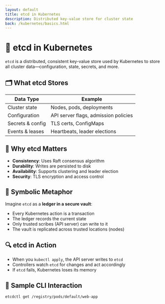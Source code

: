 ```yaml
---
layout: default
title: etcd in Kubernetes
description: Distributed key-value store for cluster state
back: /kubernetes/basics.html
---
```


# 🧠 etcd in Kubernetes

`etcd` is a distributed, consistent key-value store used by Kubernetes to store all cluster data—configuration, state, secrets, and more.

## 🗂️ What etcd Stores

| Data Type        | Example                              |
|------------------|--------------------------------------|
| Cluster state    | Nodes, pods, deployments             |
| Configuration    | API server flags, admission policies |
| Secrets & config | TLS certs, ConfigMaps                |
| Events & leases  | Heartbeats, leader elections         |

## 🔐 Why etcd Matters

- **Consistency**: Uses Raft consensus algorithm  
- **Durability**: Writes are persisted to disk  
- **Availability**: Supports clustering and leader election  
- **Security**: TLS encryption and access control

## 🧠 Symbolic Metaphor

Imagine `etcd` as a **ledger in a secure vault**:
- Every Kubernetes action is a transaction
- The ledger records the current state
- Only trusted scribes (API server) can write to it
- The vault is replicated across trusted locations (nodes)

## 🔍 etcd in Action

- When you `kubectl apply`, the API server writes to `etcd`
- Controllers watch `etcd` for changes and act accordingly
- If `etcd` fails, Kubernetes loses its memory

## 🧪 Sample CLI Interaction

```bash
etcdctl get /registry/pods/default/web-app
